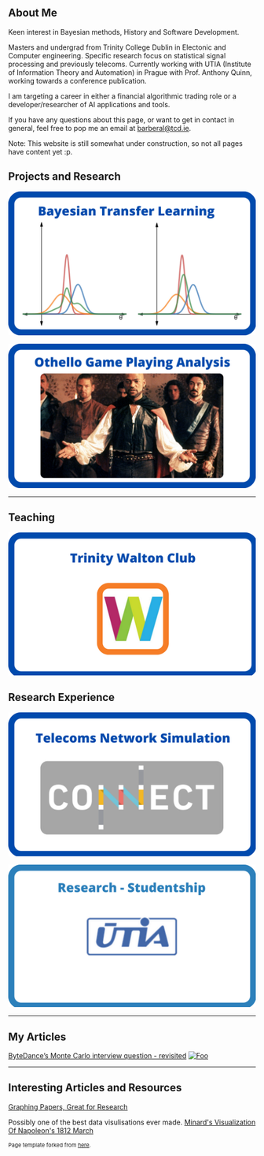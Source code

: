 ## About Me
Keen interest in Bayesian methods, History and Software Development.

Masters and undergrad from Trinity College Dublin in Electonic and Computer engineering. Specific research focus on statistical signal processing and previously telecoms. Currently working with UTIA (Institute of Information Theory and Automation) in Prague with Prof. Anthony Quinn, working towards a conference publication.

I am targeting a career in either a financial algorithmic trading role or a developer/researcher of AI applications and tools.

If you have any questions about this page, or want to get in contact in general, feel free to pop me an email at <barberal@tcd.ie>.

Note: This website is still somewhat under construction, so not all pages have content yet :p.
## Projects and Research

[![BTL](images/btl.png?raw=true)](/btl)

[![Othello](images/Othello.png?raw=true)](/othello)

---

## Teaching

[![TWC](images/twc.png?raw=true)](/walton)

## Research Experience

[![CONNECT](images/connect.png?raw=true )](/connect)

[![UTIA](images/utia.png?raw=true )](/utia)

---

## My Articles

[ByteDance’s Monte Carlo interview question - revisited](https://medium.com/@barberal/bytedance-monte-carlo-interview-question-revisited-882ea89eca0)
<a href="https://medium.com/@barberal/bytedance-monte-carlo-interview-question-revisited-882ea89eca0" rel="medium article ByteDance">![Foo](https://miro.medium.com/max/1280/0*rFu2uPAlSYKoijan.jpeg)</a>

---

## Interesting Articles and Resources
[Graphing Papers, Great for Research](https://www.connectedpapers.com/)

Possibly one of the best data visulisations ever made. [Minard's Visualization Of Napoleon's 1812 March](https://upload.wikimedia.org/wikipedia/commons/2/29/Minard.png)


<p style="font-size:11px">Page template forked from <a href="https://github.com/evanca/quick-portfolio">here</a>.</p>
<!-- Remove above link if you don't want to attibute -->
